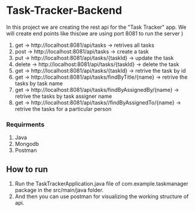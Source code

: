 # Task-Tracker-Backend
In this project we are creating the rest api for the "Task Tracker" app. 
We will create end points like this(we are using port 8081 to run the server )
1. get -> http://localhost:8081/api/tasks  -> retrives all tasks
2. post -> http://localhost:8081/api/tasks -> create a task
3. put -> http://localhost:8081/api/tasks/{taskId} -> update the task
4. delete -> http://localhost:8081/api/tasks/{taskId} -> delete the task
5. get -> http://localhost:8081/api/tasks/{taskId} -> retrive the task by id
6. get -> http://localhost:8081/api/tasks/findByTitle/{name} -> retrive the tasks by task name
7. get -> http://localhost:8081/api/tasks/findByAssignedBy/{name} -> retrive the tasks by task assigner name
8. get -> http://localhost:8081/api/tasks//findByAssignedTo/{name} -> retrive the tasks for a particular person
   
### Requirments
1. Java
2. Mongodb
3. Postman

## How to run
1. Run the TaskTrackerApplication.java file of com.example.taskmanager package in the src/main/java folder.
2. And then you can use postman for visualizing the working structure of api.
